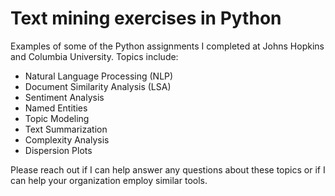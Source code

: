 # Text mining exercises in Python 

Examples of some of the Python assignments I completed at Johns Hopkins and Columbia University. Topics include:


- Natural Language Processing (NLP)
- Document Similarity Analysis (LSA)
- Sentiment Analysis
- Named Entities
- Topic Modeling
- Text Summarization
- Complexity Analysis
- Dispersion Plots

Please reach out if I can help answer any questions about these topics or if I can help your organization employ similar tools.
